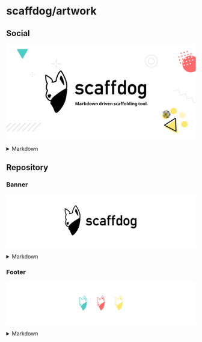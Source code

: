 # scaffdog/artwork

## Social

![Social Preview](./social-preview.png)

<details>
<summary>Markdown</summary>

```
![scaffdog - Markdown driven scaffolding tool.](https://github.com/scaffdog/artwork/raw/main/social-preview.png)
```
</details>

## Repository

### Banner

![scaffdog](./repo-banner.png)

<details>
<summary>Markdown</summary>

```
![scaffdog](https://github.com/scaffdog/artwork/raw/main/repo-banner.png)
```
</details>

### Footer

![Thank you for reading!](./repo-footer.png)

<details>
<summary>Markdown</summary>

```
![Thank you for reading!](https://github.com/scaffdog/artwork/raw/main/repo-footer.png)
```
</details>
